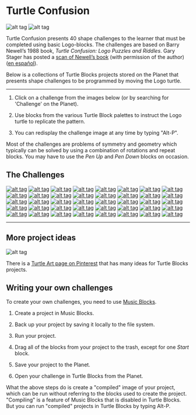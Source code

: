 Turtle Confusion
================

![alt tag](https://rawgithub.com/sugarlabs/turtleblocksjs/master/guide/Turtle-a.png "Turtle") ![alt tag](https://rawgithub.com/sugarlabs/turtleblocksjs/master/guide/Turtle-b.png "Confusion")

Turtle Confusion presents 40 shape challenges to the learner that must
be completed using basic Logo-blocks. The challenges are based on
Barry Newell’s 1988 book, *Turtle Confusion: Logo Puzzles and
Riddles*. Gary Stager has posted a [scan of Newell’s
book](http://constructingmodernknowledge.com/tcbook.pdf) (with
permission of the author) ([en
español](http://github.com/downloads/humitos/turtle-confusion-es/la-confusion-de-la-tortuga.pdf)).

Below is a collections of Turtle Blocks projects stored on the Planet
that presents shape challenges to be programmed by moving the Logo
turtle.

----

1. Click on a challenge from the images below (or by searching for
'Challenge' on the Planet).

2. Use blocks from the various Turtle Block palettes to instruct the
Logo turtle to replicate the pattern.

3. You can redisplay the challenge image at any time by typing "Alt-P".

Most of the challenges are problems of symmetry and geometry which
typically can be solved by using a combination of rotations and repeat
blocks. You may have to use the *Pen Up* and *Pen Down* blocks on
occasion.

The Challenges
--------------

[![alt tag](https://rawgithub.com/sugarlabs/turtleblocksjs/master/guide/confusion01.png "1")](https://turtle.sugarlabs.org/index.html?id=1526567252260030)
[![alt tag](https://rawgithub.com/sugarlabs/turtleblocksjs/master/guide/confusion02.png "2")](https://turtle.sugarlabs.org/index.html?id=1526567433188048)
[![alt tag](https://rawgithub.com/sugarlabs/turtleblocksjs/master/guide/confusion03.png "3")](https://turtle.sugarlabs.org/index.html?id=1526567543153451)
[![alt tag](https://rawgithub.com/sugarlabs/turtleblocksjs/master/guide/confusion04.png "4")](https://turtle.sugarlabs.org/index.html?id=1526564247350277)
[![alt tag](https://rawgithub.com/sugarlabs/turtleblocksjs/master/guide/confusion05.png "5")](https://turtle.sugarlabs.org/index.html?id=1526567691148715)
[![alt tag](https://rawgithub.com/sugarlabs/turtleblocksjs/master/guide/confusion06.png "6")](https://turtle.sugarlabs.org/index.html?id=1526567794575199)
[![alt tag](https://rawgithub.com/sugarlabs/turtleblocksjs/master/guide/confusion07.png "7")](https://turtle.sugarlabs.org/index.html?id=1526563270062700)
[![alt tag](https://rawgithub.com/sugarlabs/turtleblocksjs/master/guide/confusion08.png "8")](https://turtle.sugarlabs.org/index.html?id=1526563082052097)
[![alt tag](https://rawgithub.com/sugarlabs/turtleblocksjs/master/guide/confusion09.png "9")](https://turtle.sugarlabs.org/index.html?id=1526562849050879)
[![alt tag](https://rawgithub.com/sugarlabs/turtleblocksjs/master/guide/confusion10.png "10")](https://turtle.sugarlabs.org/index.html?id=1526568029056667)
[![alt tag](https://rawgithub.com/sugarlabs/turtleblocksjs/master/guide/confusion11.png "11")](https://turtle.sugarlabs.org/index.html?id=1526568079924074)
[![alt tag](https://rawgithub.com/sugarlabs/turtleblocksjs/master/guide/confusion12.png "12")](https://turtle.sugarlabs.org/index.html?id=1526568162465912)
[![alt tag](https://rawgithub.com/sugarlabs/turtleblocksjs/master/guide/confusion13.png "13")](https://turtle.sugarlabs.org/index.html?id=1526568211317981)
[![alt tag](https://rawgithub.com/sugarlabs/turtleblocksjs/master/guide/confusion14.png "14")](https://turtle.sugarlabs.org/index.html?id=1526568272338454)
[![alt tag](https://rawgithub.com/sugarlabs/turtleblocksjs/master/guide/confusion15.png "15")](https://turtle.sugarlabs.org/index.html?id=1526561037040375)
[![alt tag](https://rawgithub.com/sugarlabs/turtleblocksjs/master/guide/confusion16.png "16")](https://turtle.sugarlabs.org/index.html?id=1526560815211385)
[![alt tag](https://rawgithub.com/sugarlabs/turtleblocksjs/master/guide/confusion17.png "17")](https://turtle.sugarlabs.org/index.html?id=1526560575701712)
[![alt tag](https://rawgithub.com/sugarlabs/turtleblocksjs/master/guide/confusion18.png "18")](https://turtle.sugarlabs.org/index.html?id=1526560085438667)
[![alt tag](https://rawgithub.com/sugarlabs/turtleblocksjs/master/guide/confusion19.png "19")](https://turtle.sugarlabs.org/index.html?id=1526559804645285)
[![alt tag](https://rawgithub.com/sugarlabs/turtleblocksjs/master/guide/confusion20.png "20")](https://turtle.sugarlabs.org/index.html?id=1526504055444851)
[![alt tag](https://rawgithub.com/sugarlabs/turtleblocksjs/master/guide/confusion21.png "21")](https://turtle.sugarlabs.org/index.html?id=1526590074923969)
[![alt tag](https://rawgithub.com/sugarlabs/turtleblocksjs/master/guide/confusion22.png "22")](https://turtle.sugarlabs.org/index.html?id=1526590637187609)
[![alt tag](https://rawgithub.com/sugarlabs/turtleblocksjs/master/guide/confusion23.png "23")](https://turtle.sugarlabs.org/index.html?id=1526590758964313)
[![alt tag](https://rawgithub.com/sugarlabs/turtleblocksjs/master/guide/confusion24.png "24")](https://turtle.sugarlabs.org/index.html?id=1526590916526401)
[![alt tag](https://rawgithub.com/sugarlabs/turtleblocksjs/master/guide/confusion25.png "25")](https://turtle.sugarlabs.org/index.html?id=1526591187886095)
[![alt tag](https://rawgithub.com/sugarlabs/turtleblocksjs/master/guide/confusion26.png "26")](https://turtle.sugarlabs.org/index.html?id=1526591658158591)
[![alt tag](https://rawgithub.com/sugarlabs/turtleblocksjs/master/guide/confusion27.png "27")](https://turtle.sugarlabs.org/index.html?id=1526591871020517)
[![alt tag](https://rawgithub.com/sugarlabs/turtleblocksjs/master/guide/confusion28.png "28")](https://turtle.sugarlabs.org/index.html?id=1526592128125419)
[![alt tag](https://rawgithub.com/sugarlabs/turtleblocksjs/master/guide/confusion29.png "29")](https://turtle.sugarlabs.org/index.html?id=1526598110382111)
[![alt tag](https://rawgithub.com/sugarlabs/turtleblocksjs/master/guide/confusion30.png "30")](https://turtle.sugarlabs.org/index.html?id=1526598270830720)
[![alt tag](https://rawgithub.com/sugarlabs/turtleblocksjs/master/guide/confusion31.png "31")](https://turtle.sugarlabs.org/index.html?id=1526598432196969)
[![alt tag](https://rawgithub.com/sugarlabs/turtleblocksjs/master/guide/confusion32.png "32")](https://turtle.sugarlabs.org/index.html?id=1526599758237232)
[![alt tag](https://rawgithub.com/sugarlabs/turtleblocksjs/master/guide/confusion33.png "33")](https://turtle.sugarlabs.org/index.html?id=1526600080947487)
[![alt tag](https://rawgithub.com/sugarlabs/turtleblocksjs/master/guide/confusion34.png "34")](https://turtle.sugarlabs.org/index.html?id=1526599984856005)
[![alt tag](https://rawgithub.com/sugarlabs/turtleblocksjs/master/guide/confusion35.png "35")](https://turtle.sugarlabs.org/index.html?id=1526600689524148)
[![alt tag](https://rawgithub.com/sugarlabs/turtleblocksjs/master/guide/confusion36.png "36")](https://turtle.sugarlabs.org/index.html?id=1526600594394810)
[![alt tag](https://rawgithub.com/sugarlabs/turtleblocksjs/master/guide/confusion37.png "37")](https://turtle.sugarlabs.org/index.html?id=1526601519424898)
[![alt tag](https://rawgithub.com/sugarlabs/turtleblocksjs/master/guide/confusion38.png "38")](https://turtle.sugarlabs.org/index.html?id=1526602082360755)
[![alt tag](https://rawgithub.com/sugarlabs/turtleblocksjs/master/guide/confusion39.png "39")](https://turtle.sugarlabs.org/index.html?id=1526605345312012)
[![alt tag](https://rawgithub.com/sugarlabs/turtleblocksjs/master/guide/confusion40.png "40")](https://turtle.sugarlabs.org/index.html?id=1526603005243876)

----

More project ideas
------------------

![alt tag](https://rawgithub.com/sugarlabs/turtleblocksjs/master/guide/pinterest.png "Pinterest")

There is a [Turtle Art page on
Pinterest](https://www.pinterest.com/walterbender/turtle-art/) that
has many ideas for Turtle Blocks projects.

Writing your own challenges
---------------------------

To create your own challenges, you need to use [Music Blocks](https://musicblocks.sugarlabs.org).

1. Create a project in Music Blocks.

2. Back up your project by saving it locally to the file system.

3. Run your project.

4. Drag all of the blocks from your project to the trash, except for
one *Start* block.

5. Save your project to the Planet.

6. Open your challenge in Turtle Blocks from the Planet.

What the above steps do is create a "compiled" image of your project,
which can be run without referring to the blocks used to create the
project. "Compiling" is a feature of Music Blocks that is disabled in
Turtle Blocks. But you can run "compiled" projects in Turtle Blocks by
typing Alt-P.

